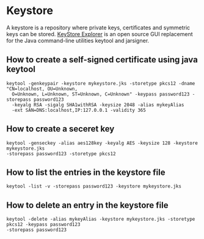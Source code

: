 # Keystore 

A keystore is a repository where private keys, certificates and symmetric keys can be stored. [KeyStore Explorer](https://keystore-explorer.org/) is an open source GUI replacement for the Java command-line utilities keytool and jarsigner.


## How to create a self-signed certificate using java keytool

```
keytool -genkeypair -keystore mykeystore.jks -storetype pkcs12 -dname "CN=localhost, OU=Unknown, 
  O=Unknown, L=Unknown, ST=Unknown, C=Unknown" -keypass password123 -storepass password123 
  -keyalg RSA -sigalg SHA1withRSA -keysize 2048 -alias mykeyAlias 
  -ext SAN=DNS:localhost,IP:127.0.0.1 -validity 365
```
## How to create a seceret key 

```
keytool -genseckey -alias aes128key -keyalg AES -keysize 128 -keystore mykeystore.jks 
-storepass password123 -storetype pkcs12
```

## How to list the entries in the keystore file

```
keytool -list -v -storepass password123 -keystore mykeystore.jks
```

## How to delete an entry in the keystore file

```
keytool -delete -alias mykeyAlias -keystore mykeystore.jks -storetype pkcs12 -keypass password123 
-storepass password123
```
